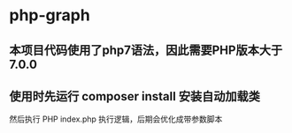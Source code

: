 # php-graph
## 本项目代码使用了php7语法，因此需要PHP版本大于7.0.0
## 使用时先运行 composer install 安装自动加载类
然后执行 PHP index.php 执行逻辑，后期会优化成带参数脚本